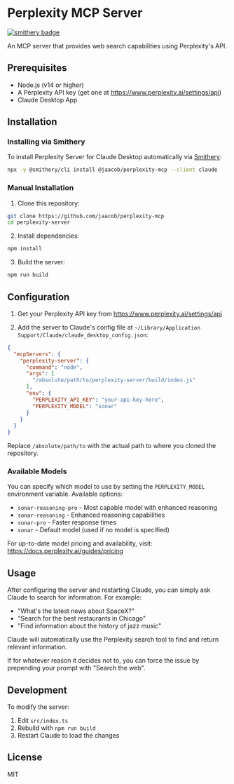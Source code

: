 # Perplexity MCP Server

[![smithery badge](https://smithery.ai/badge/@jaacob/perplexity-mcp)](https://smithery.ai/server/@jaacob/perplexity-mcp)

An MCP server that provides web search capabilities using Perplexity's API.

## Prerequisites

- Node.js (v14 or higher)
- A Perplexity API key (get one at <https://www.perplexity.ai/settings/api>)
- Claude Desktop App

## Installation

### Installing via Smithery

To install Perplexity Server for Claude Desktop automatically via [Smithery](https://smithery.ai/server/@jaacob/perplexity-mcp):

```bash
npx -y @smithery/cli install @jaacob/perplexity-mcp --client claude
```

### Manual Installation
1. Clone this repository:

```bash
git clone https://github.com/jaacob/perplexity-mcp
cd perplexity-server
```

2. Install dependencies:

```bash
npm install
```

3. Build the server:

```bash
npm run build
```

## Configuration

1. Get your Perplexity API key from <https://www.perplexity.ai/settings/api>

2. Add the server to Claude's config file at `~/Library/Application Support/Claude/claude_desktop_config.json`:

```json
{
  "mcpServers": {
    "perplexity-server": {
      "command": "node",
      "args": [
        "/absolute/path/to/perplexity-server/build/index.js"
      ],
      "env": {
        "PERPLEXITY_API_KEY": "your-api-key-here",
        "PERPLEXITY_MODEL": "sonar"
      }
    }
  }
}
```

Replace `/absolute/path/to` with the actual path to where you cloned the repository.

### Available Models

You can specify which model to use by setting the `PERPLEXITY_MODEL` environment variable. Available options:

- `sonar-reasoning-pro` - Most capable model with enhanced reasoning
- `sonar-reasoning` - Enhanced reasoning capabilities
- `sonar-pro` - Faster response times
- `sonar` - Default model (used if no model is specified)

For up-to-date model pricing and availability, visit: <https://docs.perplexity.ai/guides/pricing>

## Usage

After configuring the server and restarting Claude, you can simply ask Claude to search for information. For example:

- "What's the latest news about SpaceX?"
- "Search for the best restaurants in Chicago"
- "Find information about the history of jazz music"

Claude will automatically use the Perplexity search tool to find and return relevant information.

If for whatever reason it decides not to, you can force the issue by prepending your prompt with "Search the web".

## Development

To modify the server:

1. Edit `src/index.ts`
2. Rebuild with `npm run build`
3. Restart Claude to load the changes

## License

MIT
